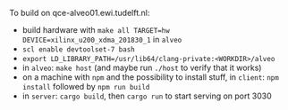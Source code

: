 
To build on qce-alveo01.ewi.tudelft.nl:

 - build hardware with `make all TARGET=hw DEVICE=xilinx_u200_xdma_201830_1` in `alveo`
 - `scl enable devtoolset-7 bash`
 - `export LD_LIBRARY_PATH=/usr/lib64/clang-private:<WORKDIR>/alveo`
 - in `alveo`: `make host` (and maybe run `./host` to verify that it works)
 - on a machine with `npm` and the possibility to install stuff, in `client`: `npm install` followed by `npm run build`
 - in `server`: `cargo build`, then `cargo run` to start serving on port 3030
